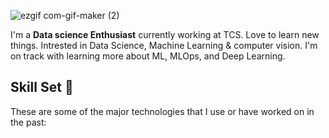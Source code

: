 ![ezgif com-gif-maker (2)](https://user-images.githubusercontent.com/112580014/201410781-a318dd47-e70d-4e09-ac26-d6b4e90e235a.gif)


I'm a **Data science Enthusiast** currently working at TCS. Love to learn new things. Intrested in Data Science, Machine Learning & computer vision. I'm on track with learning more about ML, MLOps, and Deep Learning.

## Skill Set :muscle:

These are some of the major technologies that I use or have worked on in the past:

